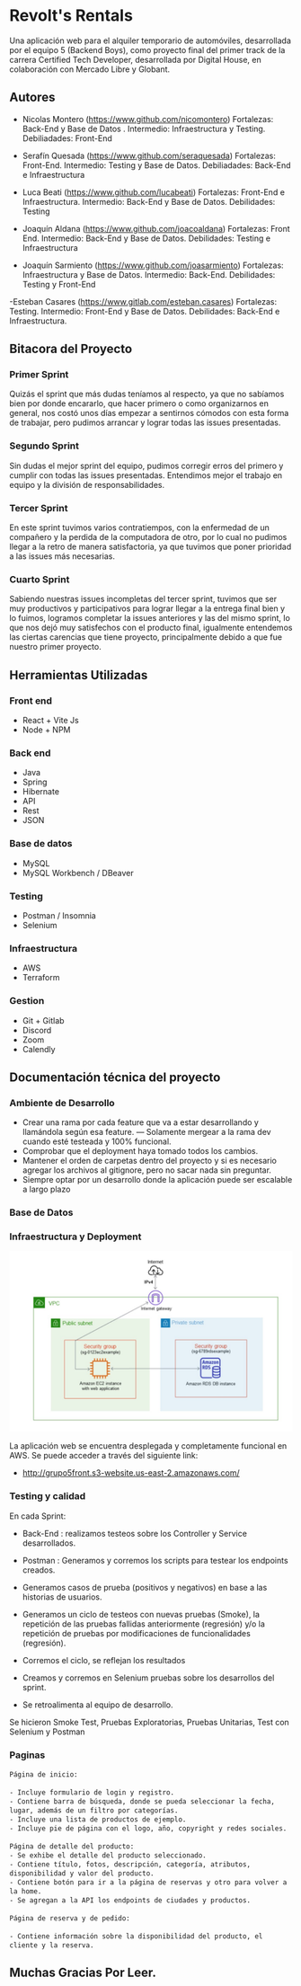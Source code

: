 
# Revolt's Rentals

Una aplicación web para el alquiler temporario de automóviles, desarrollada por el equipo 5 (Backend Boys), como proyecto final del primer track de la carrera Certified Tech Developer, desarrollada por Digital House, en colaboración con Mercado Libre y Globant.


## Autores

- Nicolas Montero (https://www.github.com/nicomontero) Fortalezas: Back-End y Base de Datos . Intermedio: Infraestructura y Testing. Debiliadades: Front-End

- Serafín Quesada (https://www.github.com/seraquesada) Fortalezas: Front-End. Intermedio: Testing y Base de Datos. Debiliadades: Back-End e Infraestructura

- Luca Beati (https://www.github.com/lucabeati) Fortalezas: Front-End e Infraestructura. Intermedio: Back-End y Base de Datos. Debilidades: Testing

- Joaquín Aldana (https://www.github.com/joacoaldana) Fortalezas: Front End.
Intermedio: Back-End y Base de Datos. Debilidades: Testing e Infraestructura

- Joaquín Sarmiento (https://www.github.com/joasarmiento) Fortalezas: Infraestructura y Base de Datos. Intermedio: Back-End. Debilidades: Testing y Front-End

-Esteban Casares (https://www.gitlab.com/esteban.casares) Fortalezas: Testing. Intermedio: Front-End y Base de Datos. Debilidades: Back-End e Infraestructura.

## Bitacora del Proyecto

### Primer Sprint

Quizás el sprint que más dudas teníamos al respecto, ya que no sabíamos bien por donde encararlo, que hacer primero o como organizarnos en general, nos costó unos días empezar a sentirnos cómodos con esta forma de trabajar, pero pudimos arrancar y lograr todas las issues presentadas.

### Segundo Sprint

Sin dudas el mejor sprint del equipo, pudimos corregir erros del primero y cumplir con todas las issues presentadas. Entendimos mejor el trabajo en equipo y la división de responsabilidades. 

### Tercer Sprint 

En este sprint tuvimos varios contratiempos, con la enfermedad de un compañero y la perdida de la computadora de otro, por lo cual no pudimos llegar a la retro de manera satisfactoria, ya que tuvimos que poner prioridad a las issues más necesarias.

### Cuarto Sprint

Sabiendo nuestras issues incompletas del tercer sprint, tuvimos que ser muy productivos y participativos para lograr llegar a la entrega final bien y lo fuimos, logramos completar la issues anteriores y las del mismo sprint, lo que nos dejó muy satisfechos con el producto final, igualmente entendemos las ciertas carencias que tiene proyecto, principalmente debido a que fue nuestro primer proyecto.

## Herramientas Utilizadas

### Front end
- React + Vite Js
- Node + NPM

### Back end
- Java
- Spring
- Hibernate
- API
- Rest
- JSON

### Base de datos
- MySQL
- MySQL Workbench / DBeaver

### Testing
- Postman / Insomnia
- Selenium

### Infraestructura
- AWS
- Terraform

### Gestion
- Git + Gitlab
- Discord
- Zoom
- Calendly

## Documentación técnica del proyecto

### Ambiente de Desarrollo

- Crear una rama por cada feature que va a estar desarrollando y llamándola según esa feature.
— Solamente mergear a la rama dev cuando esté testeada y 100% funcional.
- Comprobar que el deployment haya tomado todos los cambios. 
- Mantener el orden de carpetas dentro del proyecto y si es necesario agregar los archivos al gitignore, pero no sacar nada sin preguntar.
- Siempre optar por un desarrollo donde la aplicación puede ser escalable a largo plazo

### Base de Datos


### Infraestructura y Deployment

![image.png](./image.png)

La aplicación web se encuentra desplegada y completamente funcional en AWS. Se puede acceder a través del siguiente link:

- http://grupo5front.s3-website.us-east-2.amazonaws.com/

### Testing y calidad

En cada Sprint:

- Back-End : realizamos testeos sobre los Controller y Service desarrollados.

- Postman : Generamos y corremos los scripts para testear los endpoints creados.

- Generamos casos de prueba (positivos y negativos) en base a las historias de usuarios.

- Generamos un ciclo de testeos con nuevas pruebas (Smoke), la repetición de las pruebas fallidas anteriormente (regresión) y/o la repetición de pruebas por modificaciones de funcionalidades (regresión). 

- Corremos el ciclo, se reflejan los resultados

- Creamos y corremos en Selenium pruebas sobre los desarrollos del sprint.

- Se retroalimenta al equipo de desarrollo.

Se hicieron Smoke Test, Pruebas Exploratorias, Pruebas Unitarias, Test con Selenium y Postman

### Paginas
    Página de inicio:

    - Incluye formulario de login y registro.
    - Contiene barra de búsqueda, donde se pueda seleccionar la fecha, lugar, además de un filtro por categorías.
    - Incluye una lista de productos de ejemplo. 
    - Incluye pie de página con el logo, año, copyright y redes sociales. 

    Página de detalle del producto:
    - Se exhibe el detalle del producto seleccionado.
    - Contiene título, fotos, descripción, categoría, atributos, disponibilidad y valor del producto. 
    - Contiene botón para ir a la página de reservas y otro para volver a la home. 
    - Se agregan a la API los endpoints de ciudades y productos.

    Página de reserva y de pedido:

    - Contiene información sobre la disponibilidad del producto, el cliente y la reserva.


## Muchas Gracias Por Leer.

